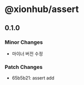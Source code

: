 # @xionhub/assert

## 0.1.0

### Minor Changes

- 마이너 버전 수정

### Patch Changes

- 65b5b21: assert add
